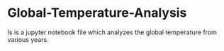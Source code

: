 # Global-Temperature-Analysis

Is is a jupyter notebook file which analyzes the global temperature from various years.
